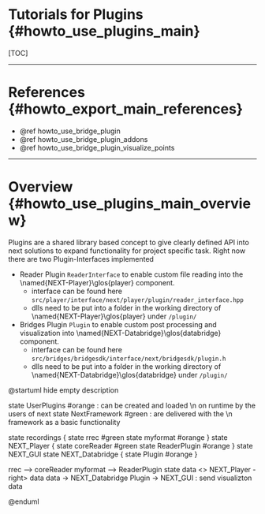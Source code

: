 Tutorials for Plugins {#howto_use_plugins_main}
=====

[TOC]

---

# References {#howto_export_main_references}

* @ref howto_use_bridge_plugin
* @ref howto_use_bridge_plugin_addons
* @ref howto_use_bridge_plugin_visualize_points

---

# Overview {#howto_use_plugins_main_overview}

Plugins are a shared library based concept to give clearly defined API into next solutions to expand functionality for project specific task.
Right now there are two Plugin-Interfaces implemented

* Reader Plugin ```ReaderInterface``` to enable custom file reading into the \named{NEXT-Player}\glos{player} component.
  * interface can be found here ```src/player/interface/next/player/plugin/reader_interface.hpp```
  * dlls need to be put into a folder in the working directory of \named{NEXT-Player}\glos{player} under ```/plugin/```
* Bridges Plugin ```Plugin``` to enable custom post processing and visualization into \named{NEXT-Databridge}\glos{databridge} component.
  * interface can be found here ```src/bridges/bridgesdk/interface/next/bridgesdk/plugin.h```
  * dlls need to be put into a folder in the working directory of \named{NEXT-Databridge}\glos{databridge} under ```/plugin/```

@startuml
hide empty description

state UserPlugins #orange : can be created and loaded \n on runtime by the users of next
state NextFramework #green : are delivered with the \n framework as a basic functionality

state recordings {
state rrec #green
state myformat #orange
}
state NEXT_Player {
state coreReader #green
state ReaderPlugin #orange
}
state NEXT_GUI
state NEXT_Databridge {
state Plugin #orange
}

rrec --> coreReader
myformat --> ReaderPlugin
state data <<fork>>
NEXT_Player -right> data
data -> NEXT_Databridge
Plugin -> NEXT_GUI : send visualizton data

@enduml